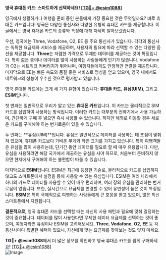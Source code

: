 **영국 휴대폰 카드: 스마트하게 선택하세요! [[TG💪+ @esim1088](https://t.me/s/esim1088)]**

영국에서 생활하거나 여행을 준비 중인 분들에게 가장 중요한 것은 무엇일까요? 바로 휴대폰 카드입니다! 영국은 다양한 통신사와 다양한 유형의 휴대폰 카드를 제공합니다. 이 글에서는 영국 휴대폰 카드의 종류와 특징에 대해 자세히 알아보겠습니다.

우선, 영국에는 Three, Vodafone, O2, EE 등 주요 통신사가 있습니다. 각각의 통신사는 독특한 요금제와 서비스를 제공하며, 사용자의 필요에 따라 선택할 수 있는 다양한 옵션을 제공합니다. **Three**는 저렴한 가격으로 무제한 데이터를 제공하는 것이 특징입니다. 특히 젊은 층이나 데이터를 많이 사용하는 사람들에게 인기가 많습니다. Vodafone과 O2는 네트워크 커버리지가 뛰어나며, 여행자들에게도 안정적인 연결을 제공합니다. 마지막으로 EE는 빠른 속도와 품질 좋은 서비스로 명성을 얻고 있으며, 영국 내에서도 네트워크의 성능이 우수한 것으로 평가받고 있습니다.

영국 휴대폰 카드에는 크게 세 가지 유형이 있습니다: **휴대폰 카드**, **유심(UIM)**, 그리고 **ESIM**입니다. 

첫 번째는 일반적으로 우리가 알고 있는 **휴대폰 카드**입니다. 이 카드는 물리적으로 SIM 카드를 삽입하여 사용하는 방식입니다. 이러한 카드는 대부분의 전화기에서 사용 가능하며, 간단하게 구매 후 넣으면 즉시 사용할 수 있습니다. 하지만 해외로 이동할 경우 새로운 카드를 구매해야 하는 번거로움이 있을 수 있습니다.

두 번째는 **유심(UIM)**입니다. 유심은 일반적으로 데이터를 사용하는 데 초점이 맞춰져 있으며, 휴대폰 카드보다 가벼운 무게와 작은 크기를 가지고 있습니다. 특히 여행객들은 유심을 많이 사용하는데, 단기간 동안 데이터를 필요로 할 때 매우 유용합니다. 다만, 유심을 사용하려면 해당 국가에서 제공하는 유심을 사야 하므로, 처음부터 준비하지 않으면 현지에서 구매해야 하는 불편함이 따를 수 있습니다.

마지막으로 **ESIM**입니다. ESIM은 최근에 등장한 기술로, 물리적으로 카드를 삽입하지 않고도 스마트폰에서 설정을 통해 사용할 수 있는 유심입니다. ESIM은 여러 나라에서 하나의 카드로 데이터를 사용할 수 있어 매우 편리하며, 여러 장의 유심을 관리하는 번거로움이 없습니다. 또한, 실시간으로 요금제를 변경할 수 있어 유연성이 높은 것이 특징입니다. **ESIM**은 특히 국제적으로 여행하는 사람들에게 큰 호응을 받고 있으며, 많은 최신 스마트폰에서 지원됩니다.

**결론적으로**, 영국 휴대폰 카드를 선택할 때는 자신의 사용 패턴과 필요에 맞춰 결정하는 것이 중요합니다. 데이터를 많이 사용한다면 무제한 데이터 요금제를 선택하는 것이 좋으며, 여행자라면 유심이나 ESIM을 고려해보세요. **Three**, **Vodafone**, **O2**, **EE** 등 각 통신사마다 특별한 혜택이 있으니, 자신에게 맞는 요금제를 찾아보는 것도 잊지 마세요.

**TG💪+ @esim1088**에서 더 많은 정보를 확인하고 영국 휴대폰 카드를 쉽게 구매하세요! [[TG💪+ @esim1088](https://t.me/s/esim1088)]  
![Image](https://i.postimg.cc/Y0z9fWf4/image.png)